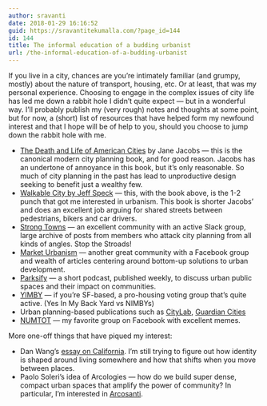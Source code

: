 ```yaml
---
author: sravanti
date: 2018-01-29 16:16:52
guid: https://sravantitekumalla.com/?page_id=144
id: 144
title: The informal education of a budding urbanist
url: /the-informal-education-of-a-budding-urbanist
---
```


If you live in a city, chances are you&#8217;re intimately familiar (and grumpy, mostly) about the nature of transport, housing, etc. Or at least, that was my personal experience. Choosing to engage in the complex issues of city life has led me down a rabbit hole I didn&#8217;t quite expect — but in a wonderful way. I&#8217;ll probably publish my (very rough) notes and thoughts at some point, but for now, a (short) list of resources that have helped form my newfound interest and that I hope will be of help to you, should you choose to jump down the rabbit hole with me.

  * [The Death and Life of American Cities](https://www.amazon.com/Death-Life-Great-American-Cities/dp/067974195X/ref=pd_lpo_sbs_14_t_0?_encoding=UTF8&psc=1&refRID=7HQCJ7V6GD863K402WKR) by Jane Jacobs — this is the canonical modern city planning book, and for good reason. Jacobs has an undertone of annoyance in this book, but it&#8217;s only reasonable. So much of city planning in the past has lead to unproductive design seeking to benefit just a wealthy few.
  * [Walkable City by Jeff Speck](https://www.amazon.com/Walkable-City-Downtown-Save-America/dp/0865477728) — this, with the book above, is the 1-2 punch that got me interested in urbanism. This book is shorter Jacobs&#8217; and does an excellent job arguing for shared streets between pedestrians, bikers and car drivers.
  * [Strong Towns](https://www.strongtowns.org/) — an excellent community with an active Slack group, large archive of posts from members who attack city planning from all kinds of angles. Stop the Stroads!
  * [Market Urbanism](http://marketurbanism.com) — another great community with a Facebook group and wealth of articles centering around bottom-up solutions to urban development.
  * [Parksify](https://www.parksify.com/) — a short podcast, published weekly, to discuss urban public spaces and their impact on communities.
  * [YIMBY](http://www.sfyimby.org/) — if you&#8217;re SF-based, a pro-housing voting group that&#8217;s quite active. (Yes In My Back Yard vs NIMBYs)
  * Urban planning-based publications such as [CityLab](https://www.citylab.com/), [Guardian Cities](https://www.theguardian.com/cities)
  * [NUMTOT](https://www.facebook.com/groups/whatwouldjanejacobsdo/) — my favorite group on Facebook with excellent memes.

More one-off things that have piqued my interest:

  * Dan Wang&#8217;s [essay on California](https://danwang.co/californian-dreams/). I&#8217;m still trying to figure out how identity is shaped around living somewhere and how that shifts when you move between places.
  * Paolo Soleri&#8217;s idea of Arcologies — how do we build super dense, compact urban spaces that amplify the power of community? In particular, I&#8217;m interested in [Arcosanti](http://arcosanti.org/project/arcology/).
